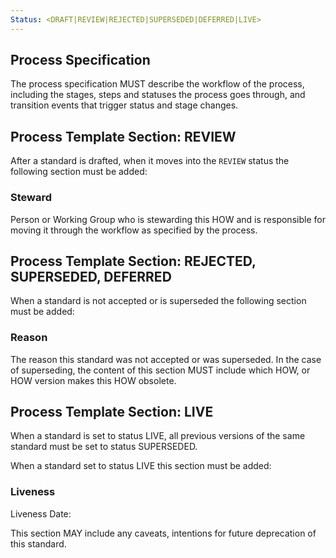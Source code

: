 ```yaml
---
Status: <DRAFT|REVIEW|REJECTED|SUPERSEDED|DEFERRED|LIVE>
---
```

## Process Specification

The process specification MUST describe the workflow of the process, including the stages, steps and statuses the process goes through, and transition events that trigger status and stage changes.

## Process Template Section: REVIEW

After a standard is drafted, when it moves into the `REVIEW` status the following section must be added:

### Steward

Person or Working Group who is stewarding this HOW and is responsible for moving it through the workflow as specified by the process.

## Process Template Section: REJECTED, SUPERSEDED, DEFERRED

When a standard is not accepted or is superseded the following section must be added:

### <status> Reason

The reason this standard was not accepted or was superseded.  In the case of superseding, the content of this section MUST include which HOW, or HOW version makes this HOW obsolete.

## Process Template Section: LIVE

When a standard is set to status LIVE, all previous versions of the same standard must be set to status SUPERSEDED.

When a standard set to status LIVE this section must be added:

### Liveness

Liveness Date: <date> 

This section MAY include any caveats, intentions for future deprecation of this standard.
